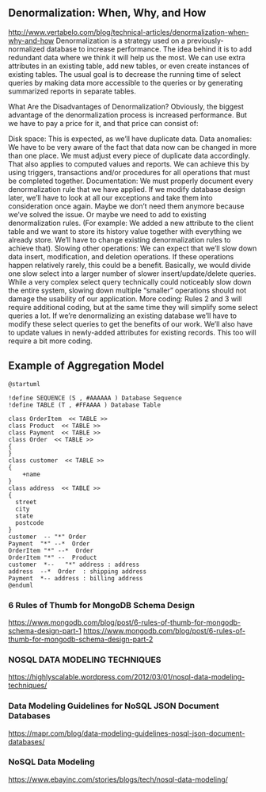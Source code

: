 
## Denormalization: When, Why, and How
http://www.vertabelo.com/blog/technical-articles/denormalization-when-why-and-how 
Denormalization is a strategy used on a previously-normalized database to increase performance. The idea behind it is to add redundant data where we think it will help us the most. We can use extra attributes in an existing table, add new tables, or even create instances of existing tables. The usual goal is to decrease the running time of select queries by making data more accessible to the queries or by generating summarized reports in separate tables. 

What Are the Disadvantages of Denormalization?
Obviously, the biggest advantage of the denormalization process is increased performance. But we have to pay a price for it, and that price can consist of:

Disk space: This is expected, as we’ll have duplicate data.
Data anomalies: We have to be very aware of the fact that data now can be changed in more than one place. We must adjust every piece of duplicate data accordingly. That also applies to computed values and reports. We can achieve this by using triggers, transactions and/or procedures for all operations that must be completed together.
Documentation: We must properly document every denormalization rule that we have applied. If we modify database design later, we’ll have to look at all our exceptions and take them into consideration once again. Maybe we don’t need them anymore because we’ve solved the issue. Or maybe we need to add to existing denormalization rules. (For example: We added a new attribute to the client table and we want to store its history value together with everything we already store. We’ll have to change existing denormalization rules to achieve that).
Slowing other operations: We can expect that we’ll slow down data insert, modification, and deletion operations. If these operations happen relatively rarely, this could be a benefit. Basically, we would divide one slow select into a larger number of slower insert/update/delete queries. While a very complex select query technically could noticeably slow down the entire system, slowing down multiple “smaller” operations should not damage the usability of our application.
More coding: Rules 2 and 3 will require additional coding, but at the same time they will simplify some select queries a lot. If we’re denormalizing an existing database we’ll have to modify these select queries to get the benefits of our work. We’ll also have to update values in newly-added attributes for existing records. This too will require a bit more coding.

## Example of Aggregation Model
```puml
@startuml

!define SEQUENCE (S , #AAAAAA ) Database Sequence
!define TABLE (T , #FFAAAA ) Database Table

class OrderItem  << TABLE >>
class Product  << TABLE >>
class Payment  << TABLE >>
class Order  << TABLE >>
{
}
class customer  << TABLE >>
{
    +name
}
class address  << TABLE >>
{
  street
  city
  state
  postcode
}
customer  -- "*" Order
Payment  "*" --*  Order
OrderItem "*" --*  Order
OrderItem "*" --  Product
customer  *--   "*" address : address
address  --*  Order  : shipping address
Payment  *-- address : billing address
@enduml
```


### 6 Rules of Thumb for MongoDB Schema Design
https://www.mongodb.com/blog/post/6-rules-of-thumb-for-mongodb-schema-design-part-1
https://www.mongodb.com/blog/post/6-rules-of-thumb-for-mongodb-schema-design-part-2


### NOSQL DATA MODELING TECHNIQUES
https://highlyscalable.wordpress.com/2012/03/01/nosql-data-modeling-techniques/

### Data Modeling Guidelines for NoSQL JSON Document Databases
https://mapr.com/blog/data-modeling-guidelines-nosql-json-document-databases/

### NoSQL Data Modeling
https://www.ebayinc.com/stories/blogs/tech/nosql-data-modeling/


